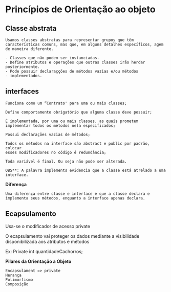 # Princípios de Orientação ao objeto

## Classe abstrata

    Usamos classes abstratas para representar grupos que têm características comuns, mas que, em alguns detalhes específicos, agem de maneira diferente.

    - Classes que não podem ser instanciadas.
    - Define atributos e operações que outras classes irão herdar posteriormente.
    - Pode possuir declaraçções de métodos vazias e/ou métodos
    - implementados.

## interfaces

    Funciona como um “Contrato' para uma ou mais classes;

    Define comportamento obrigatório que alguma classe deve possuir;

    É implementada, por uma ou mais classes, as quais prometem
    implementar todos os métodos nela especificados;

    Possui declarações vazias de métodos;

    Todos os métodos na interface são abstract e public por padrão, colocar
    esses modificadores no código é redundância;

    Toda variável é final. Ou seja não pode ser alterada.

    OBS**: A palavra implements evidencia que a classe está atrelado a uma interface.

**Diferença**

    Uma diferença entre classe e interface é que a classe declara e
    implementa seus métodos, enquanto a interface apenas declara.


## Ecapsulamento

Usa-se o modificador de acesso private

O ecapsulamento vai proteger os dados mediante a  visibilidade disponibilizada aos atributos e métodos

Ex: Private int quantidadeCachorros;



**Pilares da Orientação a Objeto**

    Encapsulament => private
    Herança
    Polimorfismo
    Composição

